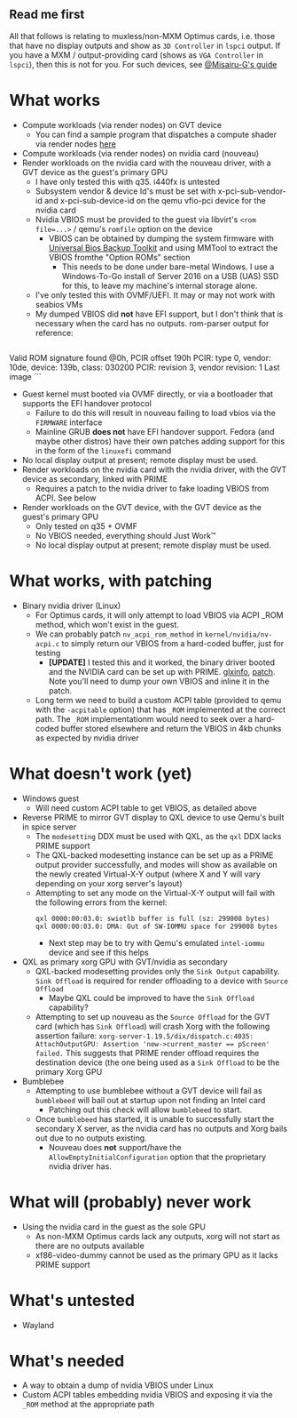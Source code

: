 ## Read me first
All that follows is relating to muxless/non-MXM Optimus cards, i.e. those that
have no display outputs and show as `3D Controller` in `lspci` output. If you
have a MXM / output-providing card (shows as `VGA Controller` in `lspci`), then
this is not for you. For such devices, see
[@Misairu-G's guide](https://gist.github.com/Misairu-G/616f7b2756c488148b7309addc940b28)

# What works
* Compute workloads (via render nodes) on GVT device
  * You can find a sample program that dispatches a compute shader via render
    nodes [here](https://github.com/elima/gpu-playground/tree/master/render-nodes-minimal)
* Compute workloads (via render nodes) on nvidia card (nouveau)
* Render workloads on the nvidia card with the nouveau driver, with a GVT device
  as the guest's primary GPU
  * I have only tested this with q35. i440fx is untested
  * Subsystem vendor & device Id's must be set with x-pci-sub-vendor-id and
    x-pci-sub-device-id on the qemu vfio-pci device for the nvidia card
  * Nvidia VBIOS must be provided to the guest via libvirt's `<rom file=...>` /
    qemu's `romfile` option on the device
    * VBIOS can be obtained by dumping the system firmware with
      [Universal Bios Backup Toolkit](https://forums.mydigitallife.net/threads/universal-bios-backup-toolkit.9856/)
      and using MMTool to extract the VBIOS fromthe "Option ROMs" section
      * This needs to be done under bare-metal Windows. I use a Windows-To-Go
        install of Server 2016 on a USB (UAS) SSD for this, to leave my
        machine's internal storage alone.
  * I've only tested this with OVMF/UEFI. It may or may not work with seabios
    VMs
  * My dumped VBIOS did **not** have EFI support, but I don't think that is
    necessary when the card has no outputs. rom-parser output for reference:
    ```
Valid ROM signature found @0h, PCIR offset 190h
	PCIR: type 0, vendor: 10de, device: 139b, class: 030200
	PCIR: revision 3, vendor revision: 1
	Last image
    ```
  * Guest kernel must booted via OVMF directly, or via a bootloader that
    supports the EFI handover protocol
    * Failure to do this will result in nouveau failing to load vbios via the
      `FIRMWARE` interface
    * Mainline GRUB **does not** have EFI handover support. Fedora (and maybe
      other distros) have their own patches adding support for this in the form
      of the `linuxefi` command
  * No local display output at present; remote display must be used.
* Render workloads on the nvidia card with the nvidia driver, with the GVT
  device as secondary, linked with PRIME
  * Requires a patch to the nvidia driver to fake loading VBIOS from ACPI. See
    below
* Render workloads on the GVT device, with the GVT device as the guest's primary
  GPU
  * Only tested on q35 + OVMF
  * No VBIOS needed, everything should Just Work™
  * No local display output at present; remote display must be used.

# What works, with patching
* Binary nvidia driver (Linux)
  * For Optimus cards, it will only attempt to load VBIOS via ACPI \_ROM method,
    which won't exist in the guest.
  * We can probably patch `nv_acpi_rom_method` in `kernel/nvidia/nv-acpi.c` to
    simply return our VBIOS from a hard-coded buffer, just for testing
    * **[UPDATE]** I tested this and it worked, the binary driver booted and the
      NVIDIA card can be set up with PRIME. [glxinfo](glxinfo-nvidia-guest),
			[patch](nvidia-firmware-hack.patch). Note you'll need to dump your own VBIOS and
			inline it in the patch.
  * Long term we need to build a custom ACPI table (provided to qemu with the
    `-acpitable` option) that has `_ROM` implemented at the correct path. The
    `_ROM` implementationm would need to seek over a hard-coded buffer stored
    elsewhere and return the VBIOS in 4kb chunks as expected by nvidia driver

# What doesn't work (yet)
* Windows guest
  * Will need custom ACPI table to get VBIOS, as detailed above
* Reverse PRIME to mirror GVT display to QXL device to use Qemu's built in spice
  server
  * The `modesetting` DDX must be used with QXL, as the `qxl` DDX lacks PRIME
    support
  * The QXL-backed modesetting instance can be set up as a PRIME output provider
    successfully, and modes will show as available on the newly created
    Virtual-X-Y output (where X and Y will vary depending on your xorg server's
    layout)
  * Attempting to set any mode on the Virtual-X-Y output will fail with the
   following errors from the kernel:
    ```
    qxl 0000:00:03.0: swiotlb buffer is full (sz: 299008 bytes)
    qxl 0000:00:03.0: DMA: Out of SW-IOMMU space for 299008 bytes
    ```
    * Next step may be to try with Qemu's emulated `intel-iommu` device and see
      if this helps
* QXL as primary xorg GPU with GVT/nvidia as secondary
  * QXL-backed modesetting provides only the `Sink Output` capability. `Sink
    Offload` is required for render offloading to a device with `Source Offload`
    * Maybe QXL could be improved to have the `Sink Offload` capability?
  * Attempting to set up nouveau as the `Source Offload` for the GVT card (which
    has `Sink Offload`) will crash Xorg with the following assertion failure:
    `xorg-server-1.19.5/dix/dispatch.c:4035: AttachOutputGPU: Assertion 'new->current_master == pScreen' failed.`
    This suggests that PRIME render offload requires the destination device (the
    one being used as a `Sink Offload` to be the primary Xorg GPU
* Bumblebee
  * Attempting to use bumblebee without a GVT device will fail as `bumblebeed`
    will bail out at startup upon not finding an Intel card
    * Patching out this check will allow `bumblebeed` to start.
  * Once `bumblebeed` has started, it is unable to successfully start the
    secondary X server, as the nvidia card has no outputs and Xorg bails out due
    to no outputs existing.
    * Nouveau does **not** support/have the `AllowEmptyInitialConfiguration`
      option that the proprietary nvidia driver has.

# What will (probably) never work
* Using the nvidia card in the guest as the sole GPU
  * As non-MXM Optimus cards lack any outputs, xorg will not start as there are
    no outputs available
  * xf86-video-dummy cannot be used as the primary GPU as it lacks PRIME support

# What's untested
* Wayland

# What's needed
* A way to obtain a dump of nvidia VBIOS under Linux
* Custom ACPI tables embedding nvidia VBIOS and exposing it via the `_ROM`
  method at the appropriate path
